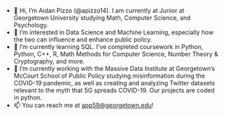 - 👋 Hi, I’m Aidan Pizzo (@apizzo14). I am currently at Junior at Georgetown University studying Math, Computer Science, and Psychology.
- 👀 I’m interested in Data Science and Machine Learning, especially how the two can influence and enhance public policy.
- 🌱 I’m currently learning SQL. I've completed coursework in Python, Python, C++, R, Math Methods for Computer Science, Number Theory & Cryptography, and more.
- 💼 I’m currently working with the Massive Data Institute at Georgetown’s McCourt School of Public Policy studying misinformation during the COVID-19 pandemic, as well as creating and analyzing Twitter datasets relevant to the myth that 5G spreads COVID-19. Our projects are coded in python.
- 📫 You can reach me at app59@georgetown.edu!

<!---
apizzo14/apizzo14 is a ✨ special ✨ repository because its `README.md` (this file) appears on your GitHub profile.
You can click the Preview link to take a look at your changes.
--->
